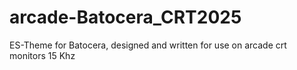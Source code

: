 # arcade-Batocera_CRT2025
ES-Theme for Batocera, designed and written for use on arcade crt monitors 15 Khz
